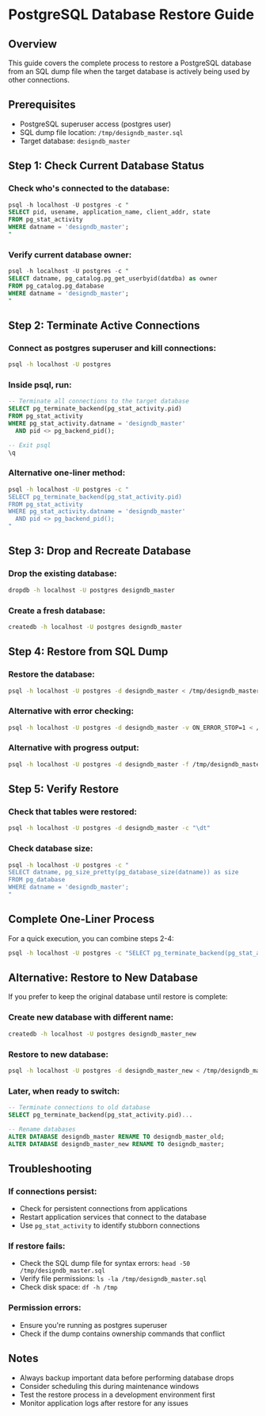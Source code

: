 # PostgreSQL Database Restore Guide

## Overview
This guide covers the complete process to restore a PostgreSQL database from an SQL dump file when the target database is actively being used by other connections.

## Prerequisites
- PostgreSQL superuser access (postgres user)
- SQL dump file location: `/tmp/designdb_master.sql`
- Target database: `designdb_master`

## Step 1: Check Current Database Status

### Check who's connected to the database:
```sql
psql -h localhost -U postgres -c "
SELECT pid, usename, application_name, client_addr, state
FROM pg_stat_activity 
WHERE datname = 'designdb_master';
"
```

### Verify current database owner:
```sql
psql -h localhost -U postgres -c "
SELECT datname, pg_catalog.pg_get_userbyid(datdba) as owner 
FROM pg_catalog.pg_database 
WHERE datname = 'designdb_master';
"
```

## Step 2: Terminate Active Connections

### Connect as postgres superuser and kill connections:
```bash
psql -h localhost -U postgres
```

### Inside psql, run:
```sql
-- Terminate all connections to the target database
SELECT pg_terminate_backend(pg_stat_activity.pid)
FROM pg_stat_activity
WHERE pg_stat_activity.datname = 'designdb_master'
  AND pid <> pg_backend_pid();

-- Exit psql
\q
```

### Alternative one-liner method:
```bash
psql -h localhost -U postgres -c "
SELECT pg_terminate_backend(pg_stat_activity.pid) 
FROM pg_stat_activity 
WHERE pg_stat_activity.datname = 'designdb_master' 
  AND pid <> pg_backend_pid();
"
```

## Step 3: Drop and Recreate Database

### Drop the existing database:
```bash
dropdb -h localhost -U postgres designdb_master
```

### Create a fresh database:
```bash
createdb -h localhost -U postgres designdb_master
```

## Step 4: Restore from SQL Dump

### Restore the database:
```bash
psql -h localhost -U postgres -d designdb_master < /tmp/designdb_master.sql
```

### Alternative with error checking:
```bash
psql -h localhost -U postgres -d designdb_master -v ON_ERROR_STOP=1 < /tmp/designdb_master.sql
```

### Alternative with progress output:
```bash
psql -h localhost -U postgres -d designdb_master -f /tmp/designdb_master.sql
```

## Step 5: Verify Restore

### Check that tables were restored:
```bash
psql -h localhost -U postgres -d designdb_master -c "\dt"
```

### Check database size:
```bash
psql -h localhost -U postgres -c "
SELECT datname, pg_size_pretty(pg_database_size(datname)) as size
FROM pg_database 
WHERE datname = 'designdb_master';
"
```

## Complete One-Liner Process

For a quick execution, you can combine steps 2-4:

```bash
psql -h localhost -U postgres -c "SELECT pg_terminate_backend(pg_stat_activity.pid) FROM pg_stat_activity WHERE pg_stat_activity.datname = 'designdb_master' AND pid <> pg_backend_pid();" && dropdb -h localhost -U postgres designdb_master && createdb -h localhost -U postgres designdb_master && psql -h localhost -U postgres -d designdb_master < /tmp/designdb_master.sql
```

## Alternative: Restore to New Database

If you prefer to keep the original database until restore is complete:

### Create new database with different name:
```bash
createdb -h localhost -U postgres designdb_master_new
```

### Restore to new database:
```bash
psql -h localhost -U postgres -d designdb_master_new < /tmp/designdb_master.sql
```

### Later, when ready to switch:
```sql
-- Terminate connections to old database
SELECT pg_terminate_backend(pg_stat_activity.pid)...

-- Rename databases
ALTER DATABASE designdb_master RENAME TO designdb_master_old;
ALTER DATABASE designdb_master_new RENAME TO designdb_master;
```

## Troubleshooting

### If connections persist:
- Check for persistent connections from applications
- Restart application services that connect to the database
- Use `pg_stat_activity` to identify stubborn connections

### If restore fails:
- Check the SQL dump file for syntax errors: `head -50 /tmp/designdb_master.sql`
- Verify file permissions: `ls -la /tmp/designdb_master.sql`
- Check disk space: `df -h /tmp`

### Permission errors:
- Ensure you're running as postgres superuser
- Check if the dump contains ownership commands that conflict

## Notes
- Always backup important data before performing database drops
- Consider scheduling this during maintenance windows
- Test the restore process in a development environment first
- Monitor application logs after restore for any issues
